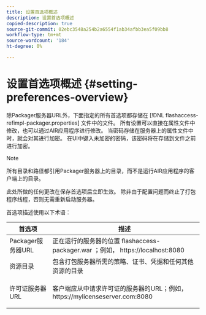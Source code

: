 ```yaml
---
title: 设置首选项概述
description: 设置首选项概述
copied-description: true
source-git-commit: 02ebc3548a254b2a6554f1ab34afbb3ea5f09bb8
workflow-type: tm+mt
source-wordcount: '184'
ht-degree: 0%

---
```


# 设置首选项概述 {#setting-preferences-overview}

除Packager服务器URL外，下面指定的所有首选项都存储在 [!DNL flashaccess-refimpl-packager.properties] 文件中的文件。 所有设置可以直接在属性文件中修改，也可以通过AIR应用程序进行修改。 当密码存储在服务器上的属性文件中时，就会对其进行加密。 在UI中键入未加密的密码，该密码将在存储到文件之前进行加密。

>[!NOTE]
>
>所有目录和路径都引用Packager服务器上的目录，而不是运行AIR应用程序的客户端上的目录。

此处所做的任何更改在保存首选项后立即生效。 除非由于配置问题而终止了打包程序线程，否则无需重新启动服务器。

首选项描述使用以下术语：

<table frame="all" colsep="1" rowsep="1" class="+ topic/table adobe-d/table " id="table_tj5_hcz_n4"> 
 <thead class="- topic/thead "> 
  <tr rowsep="1" class="- topic/row "> 
   <th colname="1" class="- topic/entry entry"> 首选项 </th> 
   <th colname="2" class="- topic/entry entry"> 描述 </th> 
  </tr> 
 </thead>
 <tbody class="- topic/tbody "> 
  <tr rowsep="1" class="- topic/row "> 
   <td colname="1" class="- topic/entry "> Packager服务器URL </td> 
   <td colname="2" class="- topic/entry "> 正在运行的服务器的位置 <span class="filepath"> flashaccess-packager.war </span>；例如， <span class="filepath"> https://localhost:8080 </span> </td> 
  </tr> 
  <tr rowsep="1" class="- topic/row "> 
   <td colname="1" class="- topic/entry "> 资源目录 </td> 
   <td colname="2" class="- topic/entry "> 包含打包服务器所需的策略、证书、凭据和任何其他资源的目录 </td> 
  </tr> 
  <tr rowsep="0" class="- topic/row "> 
   <td colname="1" class="- topic/entry "> 许可证服务器URL </td> 
   <td colname="2" class="- topic/entry "> <p class="- topic/p ">客户端应从中请求许可证的服务器的URL；例如， <span class="filepath"> https://mylicenseserver.com:8080 </span> </p> </td> 
  </tr> 
 </tbody> 
</table>
